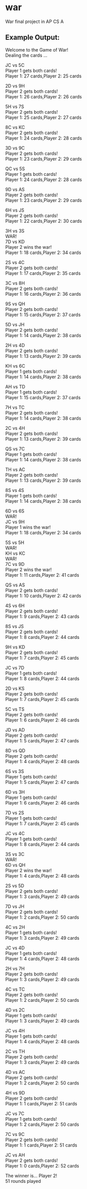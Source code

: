 # war
War final project in AP CS A     

Example Output:   
--------------- 
Welcome to the Game of War!                      
Dealing the cards ...                      
                      
JC vs 5C                      
Player 1 gets both cards!                      
Player 1: 27 cards,Player 2: 25 cards                      
                      
2D vs 9H                      
Player 2 gets both cards!                      
Player 1: 26 cards,Player 2: 26 cards                      
                      
5H vs 7S                      
Player 2 gets both cards!                      
Player 1: 25 cards,Player 2: 27 cards                      
                      
8C vs KC                      
Player 2 gets both cards!                      
Player 1: 24 cards,Player 2: 28 cards                      
                      
3D vs 9C                      
Player 2 gets both cards!                      
Player 1: 23 cards,Player 2: 29 cards                      

QC vs 5S                      
Player 1 gets both cards!                      
Player 1: 24 cards,Player 2: 28 cards                      
                      
9D vs AS                      
Player 2 gets both cards!                      
Player 1: 23 cards,Player 2: 29 cards                      
                      
6H vs JS                      
Player 2 gets both cards!                      
Player 1: 22 cards,Player 2: 30 cards                      
                      
3H vs 3S                      
WAR!                      
7D vs KD                      
Player 2 wins the war!                      
Player 1: 18 cards,Player 2: 34 cards                      
                      
2S vs 4C                      
Player 2 gets both cards!                      
Player 1: 17 cards,Player 2: 35 cards                      
                      
3C vs 8H                      
Player 2 gets both cards!                      
Player 1: 16 cards,Player 2: 36 cards                      
                      
9S vs QH                      
Player 2 gets both cards!                      
Player 1: 15 cards,Player 2: 37 cards                      
                      
5D vs JH                                            
Player 2 gets both cards!                      
Player 1: 14 cards,Player 2: 38 cards                      
                      
2H vs 4D                      
Player 2 gets both cards!                      
Player 1: 13 cards,Player 2: 39 cards                      
                      
KH vs 6C                      
Player 1 gets both cards!                      
Player 1: 14 cards,Player 2: 38 cards                      
                      
AH vs TD                      
Player 1 gets both cards!                      
Player 1: 15 cards,Player 2: 37 cards                      
                      
7H vs TC                      
Player 2 gets both cards!                      
Player 1: 14 cards,Player 2: 38 cards                      
                      
2C vs 4H                      
Player 2 gets both cards!                      
Player 1: 13 cards,Player 2: 39 cards                      
                      
QS vs 7C                      
Player 1 gets both cards!                      
Player 1: 14 cards,Player 2: 38 cards                      
                      
TH vs AC                      
Player 2 gets both cards!                      
Player 1: 13 cards,Player 2: 39 cards                      
                      
8S vs 4S                      
Player 1 gets both cards!                      
Player 1: 14 cards,Player 2: 38 cards                      
                      
6D vs 6S                      
WAR!                      
JC vs 9H                      
Player 1 wins the war!                      
Player 1: 18 cards,Player 2: 34 cards                      
                      
5S vs 5H                      
WAR!                      
KH vs KC                      
WAR!                      
7C vs 9D                      
Player 2 wins the war!                      
Player 1: 11 cards,Player 2: 41 cards                      
                      
QS vs AS                      
Player 2 gets both cards!                      
Player 1: 10 cards,Player 2: 42 cards                      
                      
4S vs 6H                      
Player 2 gets both cards!                      
Player 1: 9 cards,Player 2: 43 cards                      
                      
8S vs JS                      
Player 2 gets both cards!                      
Player 1: 8 cards,Player 2: 44 cards                      
                      
9H vs KD                      
Player 2 gets both cards!                      
Player 1: 7 cards,Player 2: 45 cards                      
                      
JC vs 7D                      
Player 1 gets both cards!                      
Player 1: 8 cards,Player 2: 44 cards                      
                      
2D vs KS                      
Player 2 gets both cards!                      
Player 1: 7 cards,Player 2: 45 cards                      
                      
5C vs TS                      
Player 2 gets both cards!                      
Player 1: 6 cards,Player 2: 46 cards                      
                      
JD vs AD                      
Player 2 gets both cards!                      
Player 1: 5 cards,Player 2: 47 cards                      
                      
8D vs QD                      
Player 2 gets both cards!                      
Player 1: 4 cards,Player 2: 48 cards                      
                      
6S vs 3S                      
Player 1 gets both cards!                      
Player 1: 5 cards,Player 2: 47 cards                      
                      
6D vs 3H                      
Player 1 gets both cards!                      
Player 1: 6 cards,Player 2: 46 cards                      
                      
7D vs 2S                      
Player 1 gets both cards!                      
Player 1: 7 cards,Player 2: 45 cards                      
                      
JC vs 4C                      
Player 1 gets both cards!                      
Player 1: 8 cards,Player 2: 44 cards                      
                      
3S vs 3C                      
WAR!                      
6D vs QH                      
Player 2 wins the war!                      
Player 1: 4 cards,Player 2: 48 cards                      
                      
2S vs 5D                      
Player 2 gets both cards!                      
Player 1: 3 cards,Player 2: 49 cards                      
                      
7D vs JH                      
Player 2 gets both cards!                      
Player 1: 2 cards,Player 2: 50 cards                      
                      
4C vs 2H                      
Player 1 gets both cards!                      
Player 1: 3 cards,Player 2: 49 cards                      
                      
JC vs 4D                      
Player 1 gets both cards!                      
Player 1: 4 cards,Player 2: 48 cards                      
                      
2H vs 7H                      
Player 2 gets both cards!                      
Player 1: 3 cards,Player 2: 49 cards                      
                      
4C vs TC                      
Player 2 gets both cards!                      
Player 1: 2 cards,Player 2: 50 cards                      
                      
4D vs 2C                      
Player 1 gets both cards!                      
Player 1: 3 cards,Player 2: 49 cards                      
                      
JC vs 4H                      
Player 1 gets both cards!                      
Player 1: 4 cards,Player 2: 48 cards                      
                      
2C vs TH                      
Player 2 gets both cards!                      
Player 1: 3 cards,Player 2: 49 cards                      
                      
4D vs AC                      
Player 2 gets both cards!                      
Player 1: 2 cards,Player 2: 50 cards                      
                      
4H vs 9D                      
Player 2 gets both cards!                      
Player 1: 1 cards,Player 2: 51 cards                      
                      
JC vs 7C                      
Player 1 gets both cards!                      
Player 1: 2 cards,Player 2: 50 cards                      
                      
7C vs 9C                      
Player 2 gets both cards!                      
Player 1: 1 cards,Player 2: 51 cards                      
                      
JC vs AH                      
Player 2 gets both cards!                      
Player 1: 0 cards,Player 2: 52 cards                      
                      
The winner is... Player 2!                      
51 rounds played

